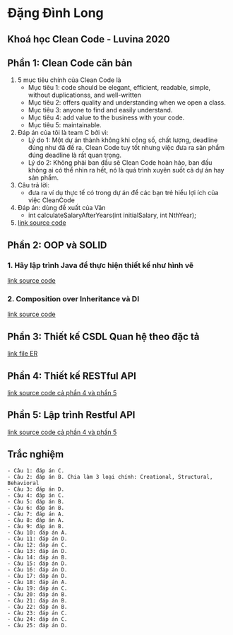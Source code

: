 # Đặng Đình Long
## Khoá học Clean Code - Luvina 2020


## Phần 1: Clean Code căn bản
1. 5 mục tiêu chính của Clean Code là
    - Mục tiêu 1: code should be elegant, efficient, readable, simple, without duplicationss, and well-written
    - Mục tiêu 2: offers quality and understanding when we open a class.
    - Mục tiêu 3: anyone to find and easily understand.
    - Mục tiêu 4: add value to the business with your code.
    - Mục tiêu 5: maintainable.
2. Đáp án của tôi là team C bởi vì:
    - Lý do 1: Một dự án thành không khi công số, chất lượng, deadline đúng như đã đề ra. Clean Code tuy tốt nhưng việc đưa ra sản phẩm đúng deadline là rất quan trọng.
    - Lý do 2: Không phải ban đầu sẽ Clean Code hoàn hảo, ban đấu không ai có thể nhìn ra hết, nó là quá trình xuyên suốt cả dự án hay sản phẩm.
3. Câu trả lời:
    - đưa ra ví dụ thực tế có trong dự án để các bạn trẻ hiểu lợi ích của việc CleanCode
4. Đáp án: dùng đề xuất của Vân
    - int calculateSalaryAfterYears(int initialSalary, int NthYear);
5. [link source code](https://github.com/longdd90jp/clean-code/tree/master/techmaster/homework/src/main/java/com/cleancode/homework/phan1/bai5)

## Phần 2: OOP và SOLID
### 1. Hãy lập trình Java để thực hiện thiết kế như hình vẽ
[link source code](https://github.com/longdd90jp/clean-code/tree/master/techmaster/homework/src/main/java/com/cleancode/homework/phan2/bai1)

### 2. Composition over Inheritance và DI
[link source code](https://github.com/longdd90jp/clean-code/tree/master/techmaster/homework/src/main/java/com/cleancode/homework/phan2/bai2)

## Phần 3: Thiết kế CSDL Quan hệ theo đặc tả
[link file ER](https://github.com/longdd90jp/clean-code/blob/master/techmaster/homework/src/main/java/com/cleancode/homework/phan3/course_management_er.png)

## Phần 4: Thiết kế RESTful API
[link source code cả phần 4 và phần 5](https://github.com/longdd90jp/clean-code/tree/master/techmaster/homework/src/main/java/com/cleancode/homework/restfulapi)

## Phần 5: Lập trình Restful API
[link source code cả phần 4 và phần 5](https://github.com/longdd90jp/clean-code/tree/master/techmaster/homework/src/main/java/com/cleancode/homework/restfulapi)

## Trắc nghiệm
    - Câu 1: đáp án C.
    - Câu 2: đáp án B. Chia làm 3 loại chính: Creational, Structural, Behavioral
    - Câu 3: đáp án D.
    - Câu 4: đáp án C.
    - Câu 5: đáp án B.
    - Câu 6: đáp án B.
    - Câu 7: đáp án A.
    - Câu 8: đáp án A.
    - Câu 9: đáp án B.
    - Câu 10: đáp án A.
    - Câu 11: đáp án D.
    - Câu 12: đáp án C.
    - Câu 13: đáp án D.
    - Câu 14: đáp án B.
    - Câu 15: đáp án D.
    - Câu 16: đáp án D.
    - Câu 17: đáp án D.
    - Câu 18: đáp án A.
    - Câu 19: đáp án C.
    - Câu 20: đáp án B.
    - Câu 21: đáp án B.
    - Câu 22: đáp án B.
    - Câu 23: đáp án C.
    - Câu 24: đáp án C.
    - Câu 25: đáp án D.
